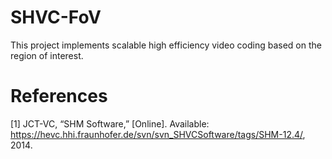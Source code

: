 # SHVC-FoV
This project implements scalable high efficiency video coding based on the region of interest.

# References
[1] JCT-VC, “SHM Software,” [Online]. Available: https://hevc.hhi.fraunhofer.de/svn/svn_SHVCSoftware/tags/SHM-12.4/, 2014.
